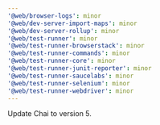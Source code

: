 ```yaml
---
'@web/browser-logs': minor
'@web/dev-server-import-maps': minor
'@web/dev-server-rollup': minor
'@web/test-runner': minor
'@web/test-runner-browserstack': minor
'@web/test-runner-commands': minor
'@web/test-runner-core': minor
'@web/test-runner-junit-reporter': minor
'@web/test-runner-saucelabs': minor
'@web/test-runner-selenium': minor
'@web/test-runner-webdriver': minor
---
```


Update Chai to version 5.
